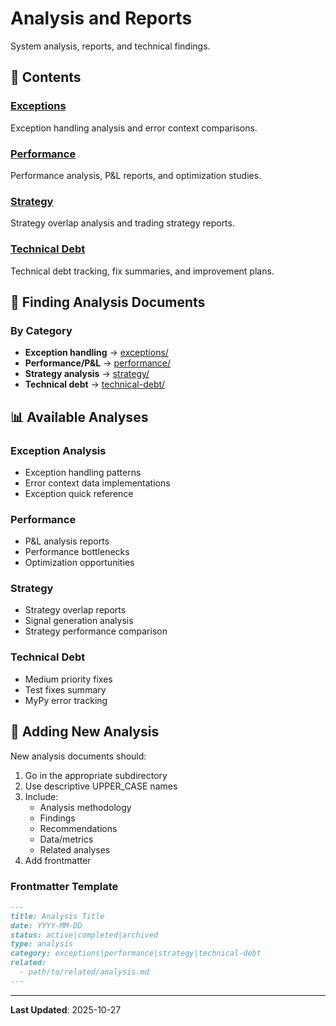 # Analysis and Reports

System analysis, reports, and technical findings.

## 📁 Contents

### [Exceptions](exceptions/)
Exception handling analysis and error context comparisons.

### [Performance](performance/)
Performance analysis, P&L reports, and optimization studies.

### [Strategy](strategy/)
Strategy overlap analysis and trading strategy reports.

### [Technical Debt](technical-debt/)
Technical debt tracking, fix summaries, and improvement plans.

## 🎯 Finding Analysis Documents

### By Category
- **Exception handling** → [exceptions/](exceptions/)
- **Performance/P&L** → [performance/](performance/)
- **Strategy analysis** → [strategy/](strategy/)
- **Technical debt** → [technical-debt/](technical-debt/)

## 📊 Available Analyses

### Exception Analysis
- Exception handling patterns
- Error context data implementations
- Exception quick reference

### Performance
- P&L analysis reports
- Performance bottlenecks
- Optimization opportunities

### Strategy
- Strategy overlap reports
- Signal generation analysis
- Strategy performance comparison

### Technical Debt
- Medium priority fixes
- Test fixes summary
- MyPy error tracking

## 📝 Adding New Analysis

New analysis documents should:
1. Go in the appropriate subdirectory
2. Use descriptive UPPER_CASE names
3. Include:
   - Analysis methodology
   - Findings
   - Recommendations
   - Data/metrics
   - Related analyses
4. Add frontmatter

### Frontmatter Template
```markdown
---
title: Analysis Title
date: YYYY-MM-DD
status: active|completed|archived
type: analysis
category: exceptions|performance|strategy|technical-debt
related:
  - path/to/related/analysis.md
---
```

---

**Last Updated**: 2025-10-27
